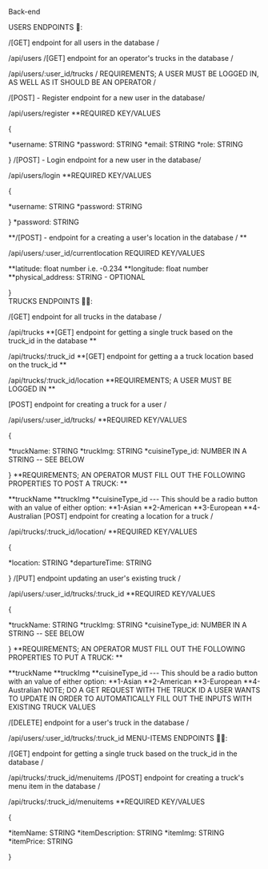 Back-end

USERS ENDPOINTS 👤:

/[GET] endpoint for all users in the database /

/api/users
/[GET] endpoint for an operator's trucks in the database /

/api/users/:user_id/trucks
/ REQUIREMENTS; A USER MUST BE LOGGED IN, AS WELL AS IT SHOULD BE AN OPERATOR /

/[POST] - Register endpoint for a new user in the database/

/api/users/register
**REQUIRED KEY/VALUES

{

 *username: STRING
 *password: STRING
 *email: STRING
 *role: STRING
 
}
/[POST] - Login endpoint for a new user in the database/

/api/users/login
**REQUIRED KEY/VALUES

{

 *username: STRING
 *password: STRING
 
 }
*password: STRING

**/[POST] - endpoint for a creating a user's location in the database / **

/api/users/:user_id/currentlocation
REQUIRED KEY/VALUES


 **latitude: float number i.e. -0.234
 **longitude: float number
 **physical_address: STRING - OPTIONAL
 
 }  
TRUCKS ENDPOINTS 🚎🚌:

/[GET] endpoint for all trucks in the database /

/api/trucks
**[GET] endpoint for getting a single truck based on the truck_id in the database **

/api/trucks/:truck_id
**[GET] endpoint for getting a a truck location based on the truck_id **

/api/trucks/:truck_id/location
**REQUIREMENTS; A USER MUST BE LOGGED IN **

[POST] endpoint for creating a truck for a user /

/api/users/:user_id/trucks/
**REQUIRED KEY/VALUES

{

  *truckName: STRING
  *truckImg: STRING
  *cuisineType_id: NUMBER IN A STRING -- SEE BELOW
  
}
**REQUIREMENTS; AN OPERATOR MUST FILL OUT THE FOLLOWING PROPERTIES TO POST A TRUCK: **

**truckName
**truckImg
**cuisineType_id   --- This should be a radio button with an value of either option:
**1-Asian
**2-American
**3-European
**4-Australian
[POST] endpoint for creating a location for a truck /

/api/trucks/:truck_id/location/
**REQUIRED KEY/VALUES

{

  *location: STRING
  *departureTime: STRING
  
}
/[PUT] endpoint updating an user's existing truck /

/api/users/:user_id/trucks/:truck_id
**REQUIRED KEY/VALUES

{

  *truckName: STRING
  *truckImg: STRING
  *cuisineType_id: NUMBER IN A STRING -- SEE BELOW
  
}
**REQUIREMENTS; AN OPERATOR MUST FILL OUT THE FOLLOWING PROPERTIES TO PUT A TRUCK: **

**truckName
**truckImg
**cuisineType_id   --- This should be a radio button with an value of either option:
**1-Asian
**2-American
**3-European
**4-Australian
NOTE; DO A GET REQUEST WITH THE TRUCK ID A USER WANTS TO UPDATE IN ORDER TO AUTOMATICALLY FILL OUT THE INPUTS WITH EXISTING TRUCK VALUES

/[DELETE] endpoint for a user's truck in the database /

/api/users/:user_id/trucks/:truck_id
MENU-ITEMS ENDPOINTS 🚎🚌:

/[GET] endpoint for getting a single truck based on the truck_id in the database /

/api/trucks/:truck_id/menuitems
/[POST] endpoint for creating a truck's menu item in the database /

/api/trucks/:truck_id/menuitems
**REQUIRED KEY/VALUES

{

  *itemName: STRING
  *itemDescription: STRING
  *itemImg: STRING
  *itemPrice: STRING
  
}
